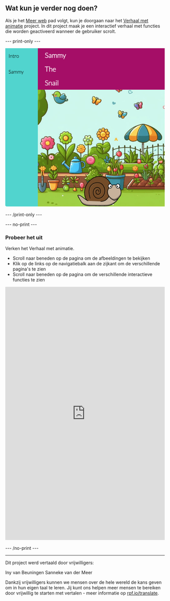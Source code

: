 ## Wat kun je verder nog doen?

Als je het [Meer web](https://projects.raspberrypi.org/nl-NL/pathways/more-web) pad volgt, kun je doorgaan naar het [Verhaal met animatie](https://projects.raspberrypi.org/nl-NL/projects/animated-story) project. In dit project maak je een interactief verhaal met functies die worden geactiveerd wanneer de gebruiker scrolt.

--- print-only ---

![Het voltooide verhaal met animatie project](images/animated-story.png)

--- /print-only ---

--- no-print ---

### Probeer het uit

<div style="display: flex; flex-wrap: wrap">
<div style="flex-basis: 175px; flex-grow: 1">  
Verken het Verhaal met animatie. 

- Scroll naar beneden op de pagina om de afbeeldingen te bekijken
- Klik op de links op de navigatiebalk aan de zijkant om de verschillende pagina's te zien
- Scroll naar beneden op de pagina om de verschillende interactieve functies te zien

<iframe src="https://editor.raspberrypi.org/nl-NL/embed/viewer/animated-story-complete" width="100%" height="800" frameborder="0" marginwidth="0" marginheight="0" allowfullscreen> </iframe>
</div>
</div>

--- /no-print ---

***

Dit project werd vertaald door vrijwilligers:

Iny van Beuningen
Sanneke van der Meer

Dankzij vrijwilligers kunnen we mensen over de hele wereld de kans geven om in hun eigen taal te leren. Jij kunt ons helpen meer mensen te bereiken door vrijwillig te starten met vertalen - meer informatie op [rpf.io/translate](https://rpf.io/translate).
